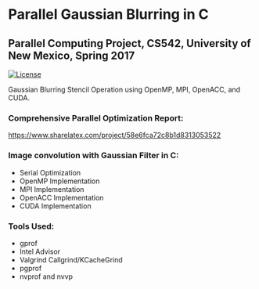 # Parallel Gaussian Blurring in C
## Parallel Computing Project, CS542, University of New Mexico, Spring 2017

[![License](https://img.shields.io/badge/License-Apache%202.0-blue.svg)](https://github.com/estradjm/CS542-Parallelized-Gaussian-Blurring/blob/master/LICENSE.md)

Gaussian Blurring Stencil Operation using OpenMP, MPI, OpenACC, and CUDA.

### Comprehensive Parallel Optimization Report: 
https://www.sharelatex.com/project/58e6fca72c8b1d8313053522


### Image convolution with Gaussian Filter in C:
- Serial Optimization
- OpenMP Implementation
- MPI Implementation
- OpenACC Implementation
- CUDA Implementation

### Tools Used:
- gprof
- Intel Advisor
- Valgrind Callgrind/KCacheGrind
- pgprof
- nvprof and nvvp

